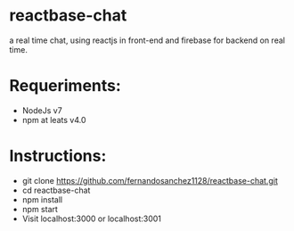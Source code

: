 # reactbase-chat
a real time chat, using reactjs in front-end and firebase for backend on real time.

# Requeriments:

- NodeJs v7
- npm at leats v4.0


# Instructions:


- git clone https://github.com/fernandosanchez1128/reactbase-chat.git
- cd reactbase-chat
- npm install
- npm start 
- Visit localhost:3000 or localhost:3001



